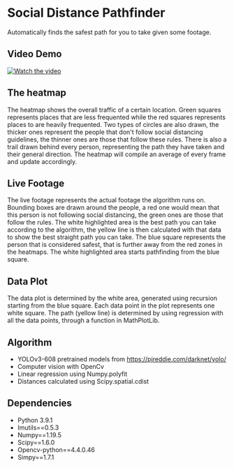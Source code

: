 # Social Distance Pathfinder
Automatically finds the safest path for you to take given some footage.

## Video Demo
[![Watch the video](https://img.youtube.com/vi/YW-d8_-I8ck/maxresdefault.jpg)](https://youtu.be/YW-d8_-I8ck)

## The heatmap
The heatmap shows the overall traffic of a certain location.
Green squares represents places that are less frequented while the red squares represents places to are heavily frequented.
Two types of circles are also drawn, the thicker ones represent the people that don't follow social distancing guidelines, the thinner ones are those that follow these rules.
There is also a trail drawn behind every person, representing the path they have taken and their general direction.
The heatmap will compile an average of every frame and update accordingly.

## Live Footage
The live footage represents the actual footage the algorithm runs on. Bounding boxes are drawn around the people, a red one would mean that this person is not following social distancing, the green ones are those that follow the rules. The white highlighted area is the best path you can take according to the algorithm, the yellow line is then calculated with that data to show the best straight path you can take. The blue square represents the person that is considered safest, that is further away from the red zones in the heatmaps. The white highlighted area starts pathfinding from the blue square.

## Data Plot
The data plot is determined by the white area, generated using recursion starting from the blue square. Each data point in the plot represents one white square. The path (yellow line) is determined by using regression with all the data points, through a function in MathPlotLib.

## Algorithm
- YOLOv3-608 pretrained models from https://pjreddie.com/darknet/yolo/
- Computer vision with OpenCv
- Linear regression using Numpy.polyfit
- Distances calculated using Scipy.spatial.cdist

## Dependencies
- Python 3.9.1
- Imutils==0.5.3
- Numpy==1.19.5
- Scipy==1.6.0
- Opencv-python==4.4.0.46
- Simpy==1.7.1
